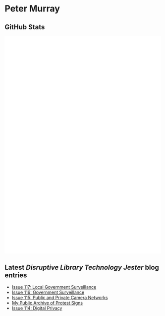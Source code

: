 # Peter Murray

## GitHub Stats
![Metrics](/github-metrics.svg)


## Latest _Disruptive Library Technology Jester_ blog entries
<!-- BLOG-POST-LIST:START -->
- [Issue 117: Local Government Surveillance](https://dltj.org/article/issue-117-local-government-surveillance)
- [Issue 116: Government Surveillance](https://dltj.org/article/issue-116-government-surveillance)
- [Issue 115: Public and Private Camera Networks](https://dltj.org/article/issue-115-camera-networks)
- [My Public Archive of Protest Signs](https://dltj.org/article/tesla-takedown-protest-signs)
- [Issue 114: Digital Privacy](https://dltj.org/article/issue-114-digital-privacy)
<!-- BLOG-POST-LIST:END -->


[LinkedIn]: https://www.linkedin.com/in/datagazetteer "LinkedIn"
[Twitter]: https://twitter.com/DataG "Twitter"
[blog]: https://dltj.org/ "Blog"
